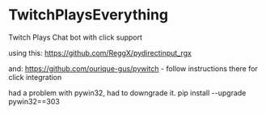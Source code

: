 # TwitchPlaysEverything
Twitch Plays Chat bot with click support

using this: https://github.com/ReggX/pydirectinput_rgx

and: https://github.com/ourique-gus/pywitch - follow instructions there for click integration

had a problem with pywin32, had to downgrade it. pip install --upgrade pywin32==303
